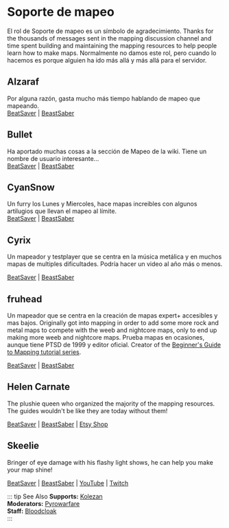 # Soporte de mapeo
El rol de Soporte de mapeo es un símbolo de agradecimiento. Thanks for the thousands of messages sent in the mapping discussion channel and time spent building and maintaining the mapping resources to help people learn how to make maps. Normalmente no damos este rol, pero cuando lo hacemos es porque alguien ha ido más allá y más allá para el servidor.

## Alzaraf
Por alguna razón, gasta mucho más tiempo hablando de mapeo que mapeando.  
[BeatSaver](https://beatsaver.com/uploader/5cff0b7798cc5a672c855ce3) | [BeastSaber](https://bsaber.com/members/alzaraf/)

## Bullet
Ha aportado muchas cosas a la sección de Mapeo de la wiki. Tiene un nombre de usuario interesante...  
[BeatSaver](https://beatsaver.com/uploader/5e84a9933f476a000645dd88) | [BeastSaber](https://bsaber.com/members/xace1337manx/)

## CyanSnow
Un furry los Lunes y Miercoles, hace mapas increibles con algunos artilugios que llevan el mapeo al límite.  
[BeatSaver](https://beatsaver.com/uploader/5cff0b7698cc5a672c8543ac) | [BeastSaber](https://bsaber.com/members/cyansnow/)

## Cyrix
Un mapeador y testplayer que se centra en la música metálica y en muchos mapas de multiples dificultades. Podría hacer un video al año más o menos.

[BeatSaver](https://beatsaver.com/uploader/5eb6eb9a7abb000006c85add) | [BeastSaber](https://bsaber.com/members/cyrix/)

## fruhead
Un mapeador que se centra en la creación de mapas expert+ accesibles y mas bajos. Originally got into mapping in order to add some more rock and metal maps to compete with the weeb and nightcore maps, only to end up making more weeb and nightcore maps. Prueba mapas en ocasiones, aunque tiene PTSD de 1999 y editor oficial. Creator of the [Beginner's Guide to Mapping tutorial series](https://www.youtube.com/playlist?list=PL5F3WJ0s0nscdpqiWlOpM_4tJcF-CnWbm).

[BeatSaver](https://beatsaver.com/uploader/5cff0b7598cc5a672c852683) | [BeastSaber](https://bsaber.com/members/fruhead/)

## Helen Carnate
The plushie queen who organized the majority of the mapping resources. The guides wouldn't be like they are today without them!

[BeatSaver](https://beatsaver.com/uploader/5cff0b7798cc5a672c8553d2) | [BeastSaber](https://bsaber.com/members/helencarnate/) | [Etsy Shop](https://www.etsy.com/shop/HelenCarnateDesigns)

## Skeelie
Bringer of eye damage with his flashy light shows, he can help you make your map shine!

[BeatSaver](https://beatsaver.com/uploader/5cff0b7698cc5a672c85507f) | [BeastSaber](https://bsaber.com/members/skeelie/) | [YouTube](https://www.youtube.com/user/xSkeelie) | [Twitch](https://www.twitch.tv/skeelie)

::: tip See Also **Supports:** [Kolezan](./supports.md#kolezan)  
**Moderators:** [Pyrowarfare](./moderators.md#pyrowarfare)  
**Staff:** [Bloodcloak](./staff.md#bloodcloak)  
:::
